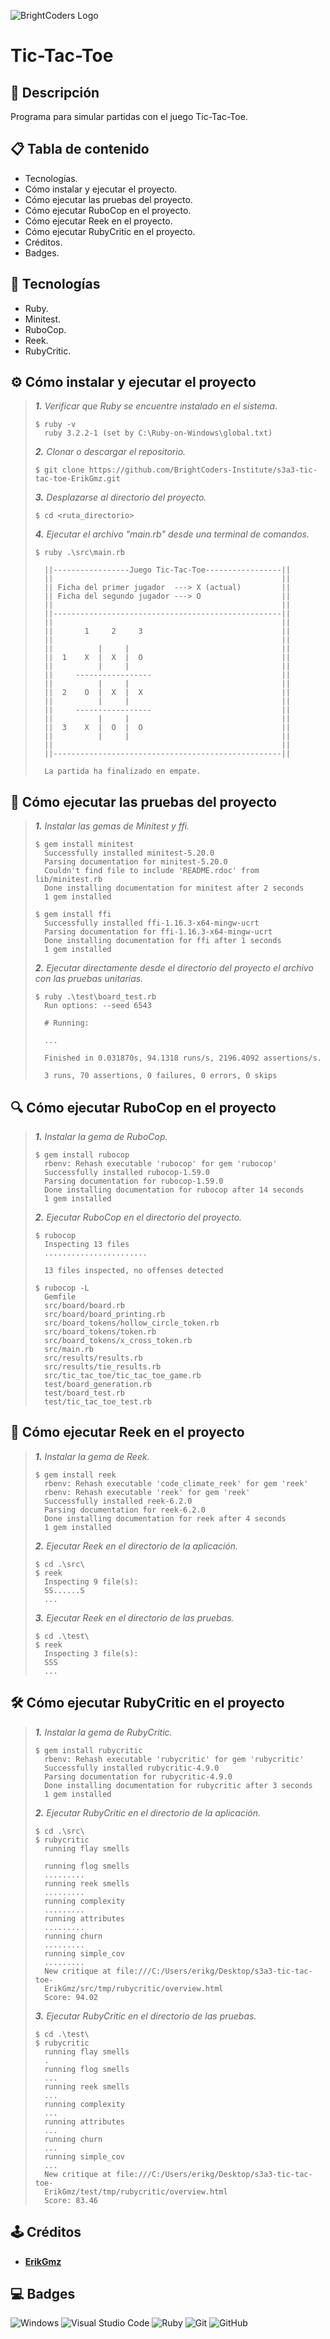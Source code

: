 
![BrightCoders Logo](img/logo.png)

# Tic-Tac-Toe

## 📓 Descripción
Programa para simular partidas con el juego Tic-Tac-Toe.

## 📋 Tabla de contenido
- Tecnologías.
- Cómo instalar y ejecutar el proyecto.
- Cómo ejecutar las pruebas del proyecto.
- Cómo ejecutar RuboCop en el proyecto.
- Cómo ejecutar Reek en el proyecto.
- Cómo ejecutar RubyCritic en el proyecto.
- Créditos.
- Badges.

## 🔧 Tecnologías
- Ruby.
- Minitest.
- RuboCop.
- Reek.
- RubyCritic.

## ⚙️ Cómo instalar y ejecutar el proyecto
>_**1.** Verificar que Ruby se encuentre instalado en el sistema._
>```
>$ ruby -v
>   ruby 3.2.2-1 (set by C:\Ruby-on-Windows\global.txt)
>```
>
>_**2.** Clonar o descargar el repositorio._
>```
>$ git clone https://github.com/BrightCoders-Institute/s3a3-tic-tac-toe-ErikGmz.git
>```
>
>_**3.** Desplazarse al directorio del proyecto._
>```
>$ cd <ruta_directorio>
>```
>
>_**4.** Ejecutar el archivo "main.rb" desde una terminal de comandos._
>```
>$ ruby .\src\main.rb
>
>   ||-----------------Juego Tic-Tac-Toe-----------------||
>   ||                                                   ||
>   || Ficha del primer jugador  ---> X (actual)         ||
>   || Ficha del segundo jugador ---> O                  ||
>   ||                                                   ||
>   ||---------------------------------------------------||
>   ||                                                   ||
>   ||       1     2     3                               ||
>   ||                                                   ||
>   ||          |     |                                  ||
>   ||  1    X  |  X  |  O                               ||
>   ||          |     |                                  ||
>   ||     -----------------                             ||
>   ||          |     |                                  ||
>   ||  2    O  |  X  |  X                               ||
>   ||          |     |                                  ||
>   ||     -----------------                             ||
>   ||          |     |                                  ||
>   ||  3    X  |  O  |  O                               ||
>   ||          |     |                                  ||
>   ||                                                   ||
>   ||---------------------------------------------------||
>   
>   La partida ha finalizado en empate.
>```

## 🔬 Cómo ejecutar las pruebas del proyecto
>_**1.** Instalar las gemas de Minitest y ffi._
>```
>$ gem install minitest
>   Successfully installed minitest-5.20.0
>   Parsing documentation for minitest-5.20.0
>   Couldn't find file to include 'README.rdoc' from lib/minitest.rb
>   Done installing documentation for minitest after 2 seconds
>   1 gem installed
>
> $ gem install ffi
>   Successfully installed ffi-1.16.3-x64-mingw-ucrt
>   Parsing documentation for ffi-1.16.3-x64-mingw-ucrt
>   Done installing documentation for ffi after 1 seconds
>   1 gem installed
>```
>
>_**2.** Ejecutar directamente desde el directorio del proyecto el archivo con las pruebas unitarias._
>```
>$ ruby .\test\board_test.rb
>   Run options: --seed 6543
>   
>   # Running:
>   
>   ...
>   
>   Finished in 0.031870s, 94.1318 runs/s, 2196.4092 assertions/s.
>   
>   3 runs, 70 assertions, 0 failures, 0 errors, 0 skips
>```

## 🔍 Cómo ejecutar RuboCop en el proyecto
>_**1.** Instalar la gema de RuboCop._
>```
>$ gem install rubocop
>   rbenv: Rehash executable 'rubocop' for gem 'rubocop'
>   Successfully installed rubocop-1.59.0
>   Parsing documentation for rubocop-1.59.0
>   Done installing documentation for rubocop after 14 seconds
>   1 gem installed
>```
>
>_**2.** Ejecutar RuboCop en el directorio del proyecto._
>```
>$ rubocop
>   Inspecting 13 files
>   .......................
>   
>   13 files inspected, no offenses detected
>
>$ rubocop -L
>   Gemfile
>   src/board/board.rb
>   src/board/board_printing.rb
>   src/board_tokens/hollow_circle_token.rb
>   src/board_tokens/token.rb
>   src/board_tokens/x_cross_token.rb
>   src/main.rb
>   src/results/results.rb
>   src/results/tie_results.rb
>   src/tic_tac_toe/tic_tac_toe_game.rb
>   test/board_generation.rb
>   test/board_test.rb
>   test/tic_tac_toe_test.rb
>```

## 🧩 Cómo ejecutar Reek en el proyecto
>_**1.** Instalar la gema de Reek._
>```
>$ gem install reek
>   rbenv: Rehash executable 'code_climate_reek' for gem 'reek'
>   rbenv: Rehash executable 'reek' for gem 'reek'
>   Successfully installed reek-6.2.0
>   Parsing documentation for reek-6.2.0
>   Done installing documentation for reek after 4 seconds
>   1 gem installed
>```
>
>_**2.** Ejecutar Reek en el directorio de la aplicación._
>```
>$ cd .\src\ 
>$ reek
>   Inspecting 9 file(s):
>   SS......S
>   ...
>```
>
>_**3.** Ejecutar Reek en el directorio de las pruebas._
>```
>$ cd .\test\ 
>$ reek
>   Inspecting 3 file(s):
>   SSS
>   ...
>```

## 🛠️ Cómo ejecutar RubyCritic en el proyecto
>_**1.** Instalar la gema de RubyCritic._
>```
>$ gem install rubycritic
>   rbenv: Rehash executable 'rubycritic' for gem 'rubycritic'
>   Successfully installed rubycritic-4.9.0
>   Parsing documentation for rubycritic-4.9.0
>   Done installing documentation for rubycritic after 3 seconds
>   1 gem installed
>```
>
>_**2.** Ejecutar RubyCritic en el directorio de la aplicación._
>```
>$ cd .\src\ 
>$ rubycritic
>   running flay smells
>   
>   running flog smells
>   .........
>   running reek smells
>   .........
>   running complexity
>   .........
>   running attributes
>   .........
>   running churn
>   .........
>   running simple_cov
>   .........
>   New critique at file:///C:/Users/erikg/Desktop/s3a3-tic-tac-toe-
>   ErikGmz/src/tmp/rubycritic/overview.html
>   Score: 94.02
>```
>
>_**3.** Ejecutar RubyCritic en el directorio de las pruebas._
>```
>$ cd .\test\ 
>$ rubycritic
>   running flay smells
>   .
>   running flog smells
>   ...
>   running reek smells
>   ...
>   running complexity
>   ...
>   running attributes
>   ...
>   running churn
>   ...
>   running simple_cov
>   ...
>   New critique at file:///C:/Users/erikg/Desktop/s3a3-tic-tac-toe-
>   ErikGmz/test/tmp/rubycritic/overview.html
>   Score: 83.46
>```

## 🕹️ Créditos
- **[ErikGmz](https://github.com/ErikGmz)**

## 💻 Badges
![Windows](https://img.shields.io/badge/Windows-0078D6?style=for-the-badge&logo=windows&logoColor=white)
![Visual Studio Code](https://img.shields.io/badge/Visual%20Studio%20Code-0078d7.svg?style=for-the-badge&logo=visual-studio-code&logoColor=white)
![Ruby](https://img.shields.io/badge/ruby-%23CC342D.svg?style=for-the-badge&logo=ruby&logoColor=white)
![Git](https://img.shields.io/badge/git-%23F05033.svg?style=for-the-badge&logo=git&logoColor=white)
![GitHub](https://img.shields.io/badge/github-%23121011.svg?style=for-the-badge&logo=github&logoColor=white)
